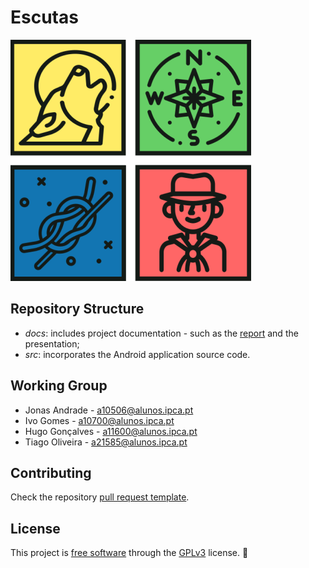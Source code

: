 # Escutas

![Logo](docs/images/logo.png)

## Repository Structure

- *docs*: includes project documentation - such as the [report](docs/report.md) and the presentation;
- *src*: incorporates the Android application source code.

## Working Group

- Jonas Andrade - <a10506@alunos.ipca.pt>
- Ivo Gomes - <a10700@alunos.ipca.pt>
- Hugo Gonçalves - <a11600@alunos.ipca.pt>
- Tiago Oliveira - <a21585@alunos.ipca.pt>

## Contributing

Check the repository [pull request template](pull_request_template.md).

## License

This project is [free software](https://en.wikipedia.org/wiki/Free_software) through the [GPLv3](LICENSE) license. 📖
